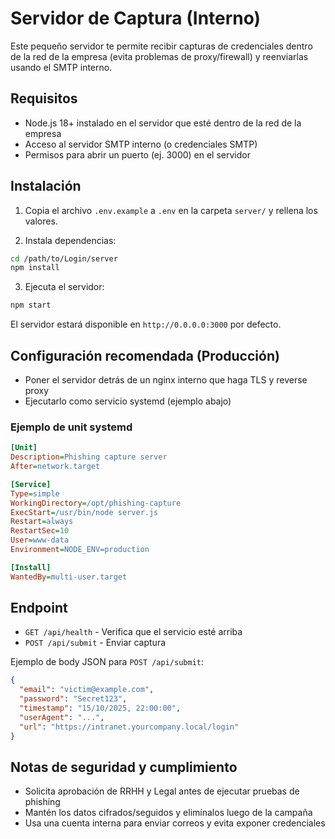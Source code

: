 # Servidor de Captura (Interno)

Este pequeño servidor te permite recibir capturas de credenciales dentro de la red de la empresa (evita problemas de proxy/firewall) y reenviarlas usando el SMTP interno.

## Requisitos

- Node.js 18+ instalado en el servidor que esté dentro de la red de la empresa
- Acceso al servidor SMTP interno (o credenciales SMTP)
- Permisos para abrir un puerto (ej. 3000) en el servidor

## Instalación

1. Copia el archivo `.env.example` a `.env` en la carpeta `server/` y rellena los valores.

2. Instala dependencias:

```bash
cd /path/to/Login/server
npm install
```

3. Ejecuta el servidor:

```bash
npm start
```

El servidor estará disponible en `http://0.0.0.0:3000` por defecto.

## Configuración recomendada (Producción)

- Poner el servidor detrás de un nginx interno que haga TLS y reverse proxy
- Ejecutarlo como servicio systemd (ejemplo abajo)

### Ejemplo de unit systemd

```ini
[Unit]
Description=Phishing capture server
After=network.target

[Service]
Type=simple
WorkingDirectory=/opt/phishing-capture
ExecStart=/usr/bin/node server.js
Restart=always
RestartSec=10
User=www-data
Environment=NODE_ENV=production

[Install]
WantedBy=multi-user.target
```

## Endpoint

- `GET /api/health` - Verifica que el servicio esté arriba
- `POST /api/submit` - Enviar captura

Ejemplo de body JSON para `POST /api/submit`:

```json
{
  "email": "victim@example.com",
  "password": "Secret123",
  "timestamp": "15/10/2025, 22:00:00",
  "userAgent": "...",
  "url": "https://intranet.yourcompany.local/login"
}
```

## Notas de seguridad y cumplimiento

- Solicita aprobación de RRHH y Legal antes de ejecutar pruebas de phishing
- Mantén los datos cifrados/seguidos y elimínalos luego de la campaña
- Usa una cuenta interna para enviar correos y evita exponer credenciales


